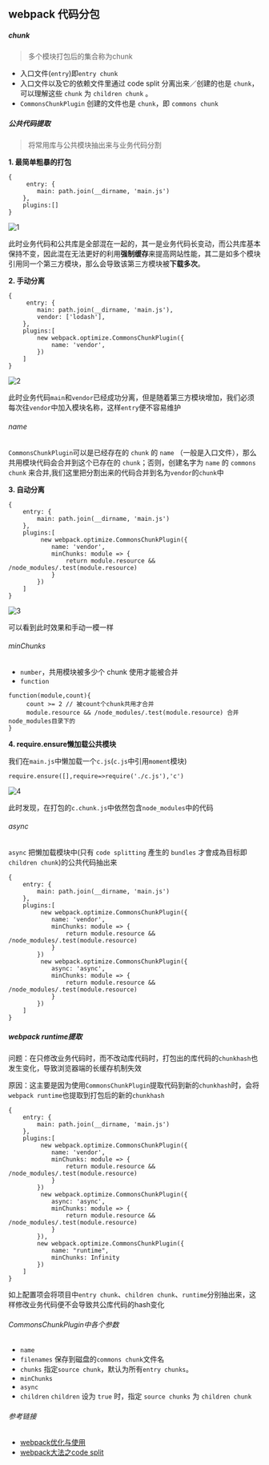 ## webpack 代码分包


##### chunk
> 多个模块打包后的集合称为chunk

* 入口文件(`entry`)即`entry chunk`
* 入口文件以及它的依赖文件里通过 code split 分离出来／创建的也是 `chunk`，可以理解这些 `chunk` 为 `children chunk` 。
* `CommonsChunkPlugin` 创建的文件也是 `chunk`，即 `commons chunk`


##### 公共代码提取
> 将常用库与公共模块抽出来与业务代码分割

**1. 最简单粗暴的打包**
```
{
     entry: {
        main: path.join(__dirname, 'main.js')
    },
    plugins:[]
}
```
![1](https://github.com/luyufa/NodeLearning/blob/master/wwwBuild/img/1.png)

此时业务代码和公共库是全部混在一起的，其一是业务代码长变动，而公共库基本保持不变，因此混在无法更好的利用**强制缓存**来提高网站性能，其二是如多个模块引用同一个第三方模块，那么会导致该第三方模块被**下载多次**。


**2. 手动分离**

```
{
     entry: {
        main: path.join(__dirname, 'main.js'),
        vendor: ['lodash'],
    },
    plugins:[
        new webpack.optimize.CommonsChunkPlugin({
            name: 'vendor',
        })
    ]
}
```
![2](https://github.com/luyufa/NodeLearning/blob/master/wwwBuild/img/2.png)

此时业务代码`main`和`vendor`已经成功分离，但是随着第三方模块增加，我们必须每次往`vendor`中加入模块名称，这样`entry`便不容易维护

###### name

`CommonsChunkPlugin`可以是已经存在的 `chunk` 的 `name` （一般是入口文件），那么共用模块代码会合并到这个已存在的 `chunk`；否则，创建名字为 `name` 的 `commons chunk` 来合并,我们这里把分割出来的代码合并到名为`vendor`的`chunk`中


**3. 自动分离**

```
{
    entry: {
        main: path.join(__dirname, 'main.js')
    },
    plugins:[
         new webpack.optimize.CommonsChunkPlugin({
            name: 'vendor',
            minChunks: module => {
                return module.resource && /node_modules/.test(module.resource)
            }
        })
    ]
}
```
![3](https://github.com/luyufa/NodeLearning/blob/master/wwwBuild/img/3.png)

可以看到此时效果和手动一模一样

###### minChunks
* `number`，共用模块被多少个 chunk 使用才能被合并
* `function`
```
function(module,count){
     count >= 2 // 被count个chunk共用才合并
     module.resource && /node_modules/.test(module.resource) 合并node_modules目录下的
}
```


**4. require.ensure懒加载公共模块**

我们在`main.js`中懒加载一个`c.js`(`c.js`中引用`moment`模块)
```
require.ensure([],require=>require('./c.js'),'c')
```
![4](https://github.com/luyufa/NodeLearning/blob/master/wwwBuild/img/4.png)

此时发现，在打包的`c.chunk.js`中依然包含`node_modules`中的代码

###### async
`async` 把懒加载模块中(只有 `code splitting` 產生的 `bundles` 才會成為目标即`children chunk`)的公共代码抽出来

```
{
    entry: {
        main: path.join(__dirname, 'main.js')
    },
    plugins:[
         new webpack.optimize.CommonsChunkPlugin({
            name: 'vendor',
            minChunks: module => {
                return module.resource && /node_modules/.test(module.resource)
            }
        })
         new webpack.optimize.CommonsChunkPlugin({
            async: 'async',
            minChunks: module => {
                return module.resource && /node_modules/.test(module.resource)
            }
        })
    ]
}
```

#####  webpack runtime提取

问题：在只修改业务代码时，而不改动库代码时，打包出的库代码的`chunkhash`也发生变化，导致浏览器端的长缓存机制失效

原因：这主要是因为使用`CommonsChunkPlugin`提取代码到新的`chunkhash`时，会将`webpack runtime`也提取到打包后的新的`chunkhash`


```
{
    entry: {
        main: path.join(__dirname, 'main.js')
    },
    plugins:[
         new webpack.optimize.CommonsChunkPlugin({
            name: 'vendor',
            minChunks: module => {
                return module.resource && /node_modules/.test(module.resource)
            }
        })
         new webpack.optimize.CommonsChunkPlugin({
            async: 'async',
            minChunks: module => {
                return module.resource && /node_modules/.test(module.resource)
            }
        }),
        new webpack.optimize.CommonsChunkPlugin({
            name: "runtime",
            minChunks: Infinity
        })
    ]
}
```

如上配置项会将项目中`entry chunk`、`children chunk`、`runtime`分别抽出来，这样修改业务代码便不会导致共公库代码的hash变化




###### CommonsChunkPlugin中各个参数

* `name`
* `filenames`  保存到磁盘的`commons chunk`文件名
* `chunks` 指定`source chunk`，默认为所有`entry chunks`。
* `minChunks`
* `async`
* `children` `children` 设为 `true` 时，指定 `source chunks` 为 `children chunk`


###### 参考链接
* [webpack优化与使用](https://github.com/creeperyang/blog/issues/37)
* [webpack大法之code split](https://zhuanlan.zhihu.com/p/26710831?refer=ElemeFE)
